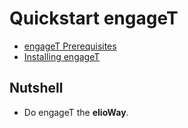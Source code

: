 # Quickstart engageT
- [engageT Prerequisites](/authT/engageT/prerequisites.html)
- [Installing engageT](/authT/engageT/installing.html)
## Nutshell
- Do engageT the **elioWay**.
